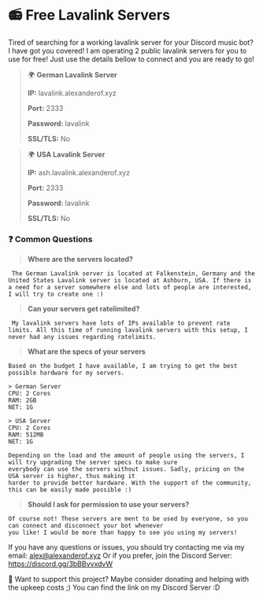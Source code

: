 # 📻 Free Lavalink Servers
Tired of searching for a working lavalink server for your Discord music bot? I have got you covered! I am operating 2 public lavalink servers for you to use for free! Just use the details bellow to connect and you are ready to go!

> 🌍 **German Lavalink Server**
> 
> **IP:** lavalink.alexanderof.xyz
> 
> **Port:** 2333
> 
> **Password:** lavalink
> 
> **SSL/TLS:** No


> 🌍 **USA Lavalink Server**
> 
> **IP:** ash.lavalink.alexanderof.xyz
> 
> **Port:** 2333
> 
> **Password:** lavalink
> 
> **SSL/TLS:** No

### ❓ Common Questions

> **Where are the servers located?**

``` The German Lavalink server is located at Falkenstein, Germany and the United States Lavalink server is located at Ashburn, USA. If there is a need for a server somewhere else and lots of people are interested, I will try to create one :)```

> **Can your servers get ratelimited?**

``` My lavalink servers have lots of IPs available to prevent rate limits. All this time of running lavalink servers with this setup, I never had any issues regarding ratelimits.```

> **What are the specs of your servers**

```
Based on the budget I have available, I am trying to get the best possible hardware for my servers.

> German Server
CPU: 2 Cores
RAM: 2GB
NET: 1G

> USA Server
CPU: 2 Cores
RAM: 512MB
NET: 1G

Depending on the load and the amount of people using the servers, I will try upgrading the server specs to make sure 
everybody can use the servers without issues. Sadly, pricing on the USA server is higher, thus making it 
harder to provide better hardware. With the support of the community, this can be easily made possible :)
```

> **Should I ask for permission to use your servers?**

```
Of course not! These servers are ment to be used by everyone, so you can connect and disconnect your bot whenever
you like! I would be more than happy to see you using my servers!
```

If you have any questions or issues, you should try contacting me via my email: alex@alexanderof.xyz
Or if you prefer, join the Discord Server: https://discord.gg/3bBBvvxdvW

💙 Want to support this project? Maybe consider donating and helping with the upkeep costs ;)
You can find the link on my Discord Server :D
